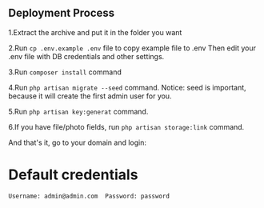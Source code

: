 ## Deployment Process

1.Extract the archive and put it in the folder you want

2.Run `cp .env.example .env` file to copy example file to .env
Then edit your .env file with DB credentials and other settings.

3.Run `composer install` command

4.Run `php artisan migrate --seed` command.
Notice: seed is important, because it will create the first admin user for you.

5.Run `php artisan key:generat` command.

6.If you have file/photo fields, run `php artisan storage:link` command.

And that's it, go to your domain and login:

# Default credentials

`Username: admin@admin.com 
Password: password`

